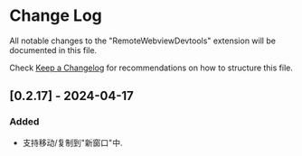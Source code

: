 # Change Log

All notable changes to the "RemoteWebviewDevtools" extension will be documented in this file.

Check [Keep a Changelog](http://keepachangelog.com/) for recommendations on how to structure this file.

## [0.2.17] - 2024-04-17

### Added

- 支持移动/复制到"新窗口"中.
